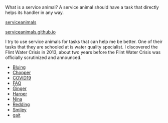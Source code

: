 <link rel="prerender" href="https://serviceanimals.github.io/">

What is a service animal? A service animal should have a task that directly helps its handler in any way.

[serviceanimals](https://github.com/serviceanimals/serviceanimals.github.io/)

[serviceanimals.github.io](https://serviceanimals.github.io/)

I try to use service animals for tasks that can help me be better.  One of their tasks that they are schooled at is water quality specialist.  I discovered the Flint Water Crisis in 2013, about two years before the Flint Water Crisis was officially scrutinized and announced.

   * [Bluing](https://serviceanimals.github.io/Bluing/)
   * [Chopper](https://serviceanimals.github.io/Chopper/)
   * [COVID19](https://serviceanimals.github.io/coronavirus/)
   * [FAQ](https://serviceanimals.github.io/FAQ/)
   * [Ginger](https://serviceanimals.github.io/Ginger/)
   * [Harper](https://serviceanimals.github.io/Harper/)
   * [Nina](https://serviceanimals.github.io/Nina/)
   * [Redding](https://serviceanimals.github.io/Redding/)
   * [Smiley](https://serviceanimals.github.io/Smiley/)
   * [gait](https://serviceanimals.github.io/gait/)

<!--
   * [Buster](https://serviceanimals.github.io/Buster/)
   * [Lady](https://serviceanimals.github.io/Lady/)
   * [Gaia](https://serviceanimals.github.io/Gaia/)
   * [Gustav los veinte quatro](https://serviceanimals.github.io/Gustavlosveintequatro/)
   * [Gustav los veinte cinqo](https://serviceanimals.github.io/Gustavlosveintecinqo/)
   * [Trinket](https://serviceanimals.github.io/Trinket/)
 README.md EF -->
